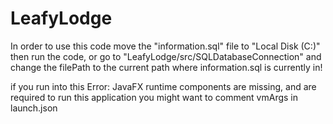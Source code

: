 # LeafyLodge

In order to use this code move the "information.sql" file to "Local Disk (C:)" then run the code,
or go to "LeafyLodge/src/SQLDatabaseConnection" and change the filePath to the current path where information.sql is currently in!

if you run into this Error: JavaFX runtime components are missing, and are required to run this application
you might want to comment vmArgs in launch.json
